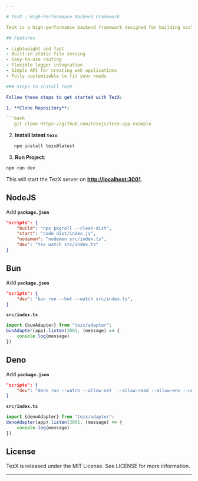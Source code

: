 ```yaml
---

# TezX - High-Performance Backend Framework

TezX is a high-performance backend framework designed for building scalable and efficient web applications. This README provides detailed installation instructions and usage information for setting up your project with TezX.

## Features

- Lightweight and fast
- Built-in static file serving
- Easy-to-use routing
- Flexible logger integration
- Simple API for creating web applications
- Fully customizable to fit your needs

### Steps to Install TezX

Follow these steps to get started with TezX:

1. **Clone Repository**:

```bash
   git clone https://github.com/tezxjs/tezx-app-example
```

2. **Install latest `tezx`**:

```bash
   npm install tezx@latest
```

3. **Run Project**:

```bash
npm run dev
```

This will start the TezX server on **<http://localhost:3001>**.

## **NodeJS**

Add **`package.json`**

```json
"scripts": {
    "build": "npx pkgroll --clean-dist",
    "start": "node dist/index.js",
    "nodemon": "nodemon src/index.ts",
    "dev": "tsx watch src/index.ts"
}
```

## **Bun**

Add **`package.json`**

```json
"scripts": {
    "dev": "bun run --hot --watch src/index.ts",
}
```

**`src/index.ts`**

```ts
import {bunAdapter} from "tezx/adapter";
bunAdapter(app).listen(3001, (message) => {
    console.log(message)
})
```

## **Deno**

Add **`package.json`**

```json
"scripts": {
    "dev": "deno run --watch --allow-net  --allow-read --allow-env --unstable-sloppy-imports src/index.ts",
}
```

**`src/index.ts`**

```ts
import {denoAdapter} from "tezx/adapter";
denoAdapter(app).listen(3001, (message) => {
    console.log(message)
})
```

## License

TezX is released under the MIT License. See LICENSE for more information.

---
```

